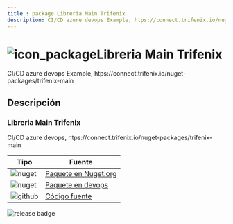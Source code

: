 ```yaml
---
title : package Libreria Main Trifenix
description: CI/CD azure devops Example, htps://connect.trifenix.io/nuget-packages/trifenix-main
---
```



# ![icon_package](https://images.trifenix.io/logo.png)Libreria Main Trifenix

 CI/CD azure devops Example, htps://connect.trifenix.io/nuget-packages/trifenix-main

## Descripción

### Libreria Main Trifenix

CI/CD azure devops, htps://connect.trifenix.io/nuget-packages/trifenix-main

| Tipo | Fuente |
|---|---|
|![nuget](https://logos.trifenix.io/nuget.24x24.png) | [Paquete en Nuget.org](https://www.nuget.org/packages/trifenix-main/)|
|![nuget](https://logos.trifenix.io/nuget.24x24.png) | [Paquete en devops](https://dev.azure.com/trifenix-connect/base-public-components/_packaging?_a=package&feed=trifenix&package=trifenix-main&protocolType=NuGet)|
|![github](https://logos.trifenix.io/github.24x24.png) | [Código fuente](https://github.com/trifenix/nuget-cli-example-lib)|

![release badge](https://vsrm.dev.azure.com/trifenix-connect/_apis/public/Release/badge/0e468e6a-c444-43d7-95e1-61f36d80dbd2/1/1)


